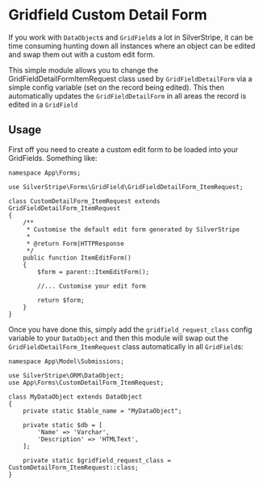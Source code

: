 # Gridfield Custom Detail Form

If you work with `DataObject`s and `GridField`s a lot in SilverStripe, it can be time
consuming hunting down all instances where an object can be edited and swap them out
with a custom edit form.

This simple module allows you to change the GridFieldDetailFormItemRequest class used by
`GridFieldDetailForm` via a simple config variable (set on the record being edited).
This then automatically updates the `GridFieldDetailForm` in all areas the record is
edited in a `GridField`

## Usage

First off you need to create a custom edit form to be loaded into your GridFields.
Something like:

```
namespace App\Forms;

use SilverStripe\Forms\GridField\GridFieldDetailForm_ItemRequest;

class CustomDetailForm_ItemRequest extends GridFieldDetailForm_ItemRequest
{
    /**
     * Customise the default edit form generated by SilverStripe
     *
     * @return Form|HTTPResponse
     */
    public function ItemEditForm()
    {
        $form = parent::ItemEditForm();
        
        //... Customise your edit form
        
        return $form;
    }
}
```

Once you have done this, simply add the `gridfield_request_class` config variable to
your `DataObject` and then this module will swap out the `GridFieldDetailForm_ItemRequest`
class automatically in all `GridField`s:

```
namespace App\Model\Submissions;

use SilverStripe\ORM\DataObject;
use App\Forms\CustomDetailForm_ItemRequest;

class MyDataObject extends DataObject
{
    private static $table_name = "MyDataObject";

    private static $db = [
        'Name' => 'Varchar',
        'Description' => 'HTMLText',
    ];

    private static $gridfield_request_class = CustomDetailForm_ItemRequest::class;
}
```
